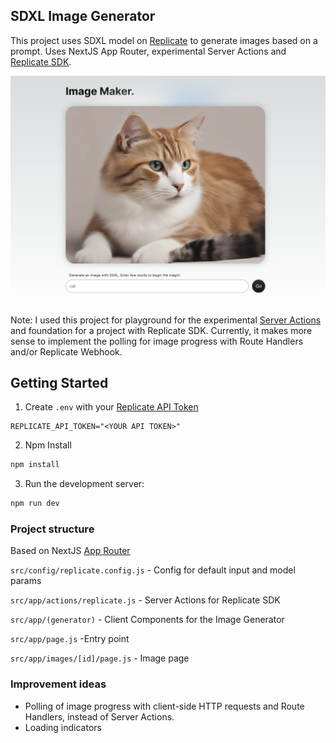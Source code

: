 ## SDXL Image Generator
 This project uses SDXL model on [Replicate](https://replicate.com) to generate images based on a prompt.
 Uses NextJS App Router, experimental Server Actions and [Replicate SDK](https://github.com/replicate/replicate-javascript).
 
![Site preview](public/site-preview.png)


Note: I used this project for playground for the experimental [Server Actions](https://nextjs.org/docs/app/api-reference/functions/server-actions) and foundation for a project with Replicate SDK.
Currently, it makes more sense to implement the polling for image progress with Route Handlers and/or Replicate Webhook.

## Getting Started

1. Create `.env` with your [Replicate API Token](https://replicate.com/account/api-tokens)

```
REPLICATE_API_TOKEN="<YOUR API TOKEN>"
```

2. Npm Install
```bash
npm install
```

3. Run the development server:

```bash
npm run dev
```

### Project structure
Based on NextJS [App Router](https://nextjs.org/docs/app)

`src/config/replicate.config.js` - Config for default input and model params

`src/app/actions/replicate.js` - Server Actions for Replicate SDK

`src/app/(generator)` - Client Components for the Image Generator

`src/app/page.js` -Entry point

`src/app/images/[id]/page.js` - Image page


### Improvement ideas
- Polling of image progress with client-side HTTP requests and Route Handlers, instead of Server Actions.
- Loading indicators
